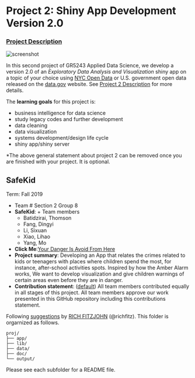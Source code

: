 # Project 2: Shiny App Development Version 2.0

### [Project Description](doc/project2_desc.md)

![screenshot](doc/screenshot2.png)

In this second project of GR5243 Applied Data Science, we develop a version 2.0 of an *Exploratory Data Analysis and Visualization* shiny app on a topic of your choice using [NYC Open Data](https://opendata.cityofnewyork.us/) or U.S. government open data released on the [data.gov](https://data.gov/) website. See [Project 2 Description](doc/project2_desc.md) for more details.  

The **learning goals** for this project is:

- business intelligence for data science
- study legacy codes and further development
- data cleaning
- data visualization
- systems development/design life cycle
- shiny app/shiny server

*The above general statement about project 2 can be removed once you are finished with your project. It is optional.

## SafeKid
Term: Fall 2019

+ Team # Section 2 Group 8
+ **SafeKid**: + Team members
	+ Batidzirai, Thomson
	+ Fang, Dingyi 
	+ Li, Sixuan
	+ Xiao, Lihao
	+ Yang, Mo
+ **Click Me**:[Your Danger Is Avoid From Here](https://adsproject2group8.shinyapps.io/Project/)
+ **Project summary**: Developing an App that relates the crimes related to kids or teenagers with places where children spend the most, for instance, after-school activities spots. Inspired by how the Amber Alarm works, We want to develop visualization and give children warnings of certain areas even before they are in danger.
+ **Contribution statement**: ([default](doc/a_note_on_contributions.md)) All team members contributed equally in all stages of this project. All team members approve our work presented in this GitHub repository including this contributions statement. 

Following [suggestions](http://nicercode.github.io/blog/2013-04-05-projects/) by [RICH FITZJOHN](http://nicercode.github.io/about/#Team) (@richfitz). This folder is orgarnized as follows.

```
proj/
├── app/
├── lib/
├── data/
├── doc/
└── output/
```

Please see each subfolder for a README file.


